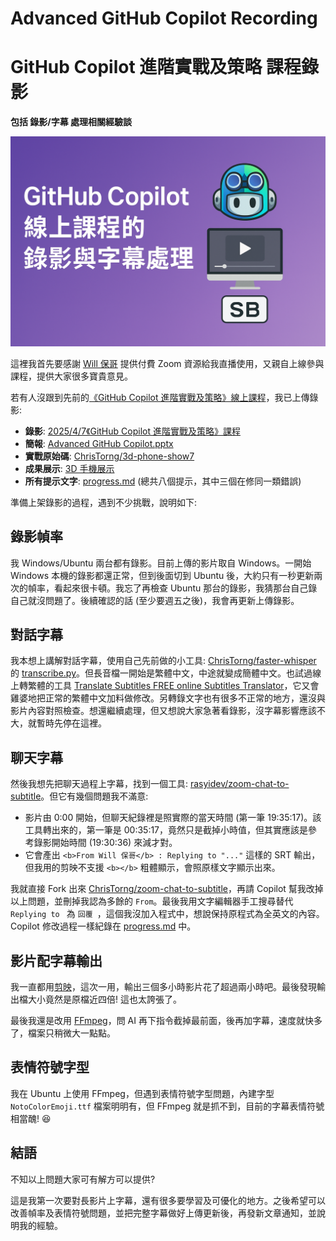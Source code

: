 # Advanced GitHub Copilot Recording
# GitHub Copilot 進階實戰及策略 課程錄影
**包括 錄影/字幕 處理相關經驗談**

![](<../Images/ChatGPT Image Apr 9, 2025, 09_53_32 PM.png>)

這裡我首先要感謝 [Will 保哥](https://blog.miniasp.com/) 提供付費 Zoom 資源給我直播使用，又親自上線參與課程，提供大家很多寶貴意見。

若有人沒跟到先前的[《GitHub Copilot 進階實戰及策略》線上課程](https://christorng.substack.com/p/github-copilot-advanced-class)，我已上傳錄影:

- **錄影**: [2025/4/7《GitHub Copilot 進階實戰及策略》課程](https://www.youtube.com/watch?v=gnXLUEJocJA&ab_channel=ChrisTorng)
- **簡報**: [Advanced GitHub Copilot.pptx](https://onedrive.live.com/view.aspx?resid=ECA6AAC242D1F37F%2171735&authkey=!AKtAwIAF1PNoIjk)
- **實戰原始碼**: [ChrisTorng/3d-phone-show7](https://github.com/ChrisTorng/3d-phone-show7)
- **成果展示**: [3D 手機展示](https://christorng.github.io/3d-phone-show7/)
- **所有提示文字**: [progress.md](https://github.com/ChrisTorng/3d-phone-show7/blob/main/progress.md) (總共八個提示，其中三個在修同一類錯誤)

準備上架錄影的過程，遇到不少挑戰，說明如下:

## 錄影幀率

我 Windows/Ubuntu 兩台都有錄影。目前上傳的影片取自 Windows。一開始 Windows 本機的錄影都還正常，但到後面切到 Ubuntu 後，大約只有一秒更新兩次的幀率，看起來很卡頓。我忘了再檢查 Ubuntu 那台的錄影，我猜那台自己錄自己就沒問題了。後續確認的話 (至少要週五之後)，我會再更新上傳錄影。

## 對話字幕

我本想上講解對話字幕，使用自己先前做的小工具: [ChrisTorng/faster-whisper](https://github.com/ChrisTorng/faster-whisper) 的 [transcribe.py](https://github.com/ChrisTorng/faster-whisper/blob/master/transcribe.py)。但長音檔一開始是繁體中文，中途就變成簡體中文。也試過線上轉繁體的工具 [Translate Subtitles FREE online Subtitles Translator](https://translatesubtitles.co/index.php)，它又會雞婆地把正常的繁體中文加料做修改。另轉錄文字也有很多不正常的地方，還沒與影片內容對照檢查。想還繼續處理，但又想說大家急著看錄影，沒字幕影響應該不大，就暫時先停在這裡。

## 聊天字幕

然後我想先把聊天過程上字幕，找到一個工具: [rasyidev/zoom-chat-to-subtitle](https://github.com/rasyidev/zoom-chat-to-subtitle)。但它有幾個問題我不滿意:

- 影片由 0:00 開始，但聊天紀錄裡是照實際的當天時間 (第一筆 19:35:17)。該工具轉出來的，第一筆是 00:35:17，竟然只是截掉小時值，但其實應該是參考錄影開始時間 (19:30:36) 來減才對。
- 它會產出 `<b>From Will 保哥</b> : Replying to "..."` 這樣的 SRT 輸出，但我用的剪映不支援 `<b></b>` 粗體顯示，會照原樣文字顯示出來。

我就直接 Fork 出來 [ChrisTorng/zoom-chat-to-subtitle](https://github.com/ChrisTorng/zoom-chat-to-subtitle)，再請 Copilot 幫我改掉以上問題，並刪掉我認為多餘的 `From`。最後我用文字編輯器手工搜尋替代 `Replying to ` 為 `回覆 `，這個我沒加入程式中，想說保持原程式為全英文的內容。Copilot 修改過程一樣紀錄在 [progress.md](https://github.com/ChrisTorng/zoom-chat-to-subtitle/blob/main/progress.md) 中。

## 影片配字幕輸出

我一直都用[剪映](https://www.capcut.cn/)，這次一用，輸出三個多小時影片花了超過兩小時吧。最後發現輸出檔大小竟然是原檔近四倍! 這也太誇張了。

最後我還是改用 [FFmpeg](https://ffmpeg.org/)，問 AI 再下指令截掉最前面，後再加字幕，速度就快多了，檔案只稍微大一點點。

## 表情符號字型

我在 Ubuntu 上使用 FFmpeg，但遇到表情符號字型問題，內建字型 `NotoColorEmoji.ttf` 檔案明明有，但 FFmpeg 就是抓不到，目前的字幕表情符號相當醜! 😆

## 結語

不知以上問題大家可有解方可以提供?

這是我第一次要對長影片上字幕，還有很多要學習及可優化的地方。之後希望可以改善幀率及表情符號問題，並把完整字幕做好上傳更新後，再發新文章通知，並說明我的經驗。